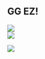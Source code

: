 
## GG EZ!

![](https://github-readme-stats.vercel.app/api?username=QuangD23AT250&theme=dark&hide_border=true&include_all_commits=false&count_private=true)<br/>
![](https://github-readme-streak-stats.herokuapp.com/?user=QuangD23AT250&theme=dark&hide_border=true)<br/>

![](https://quotes-github-readme.vercel.app/api?type=horizontal&theme=radical)
